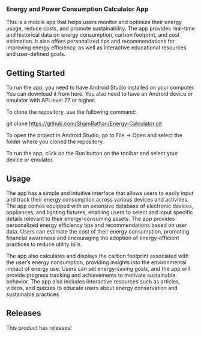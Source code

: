 ### Energy and Power Consumption Calculator App
This is a mobile app that helps users monitor and optimize their energy usage, reduce costs, and promote sustainability. The app provides real-time and historical data on energy consumption, carbon footprint, and cost estimation. It also offers personalized tips and recommendations for improving energy efficiency, as well as interactive educational resources and user-defined goals.

## Getting Started
To run the app, you need to have Android Studio installed on your computer. You can download it from here. You also need to have an Android device or emulator with API level 27 or higher.

To clone the repository, use the following command:

git clone https://github.com/ShamRathan/Energy-Calculator.git

To open the project in Android Studio, go to File -> Open and select the folder where you cloned the repository.

To run the app, click on the Run button on the toolbar and select your device or emulator.

## Usage
The app has a simple and intuitive interface that allows users to easily input and track their energy consumption across various devices and activities. The app comes equipped with an extensive database of electronic devices, appliances, and lighting fixtures, enabling users to select and input specific details relevant to their energy-consuming assets. The app provides personalized energy efficiency tips and recommendations based on user data. Users can estimate the cost of their energy consumption, promoting financial awareness and encouraging the adoption of energy-efficient practices to reduce utility bills.

The app also calculates and displays the carbon footprint associated with the user’s energy consumption, providing insights into the environmental impact of energy use. Users can set energy-saving goals, and the app will provide progress tracking and achievements to motivate sustainable behavior. The app also includes interactive resources such as articles, videos, and quizzes to educate users about energy conservation and sustainable practices
## Releases
This product has releases!